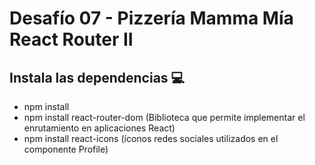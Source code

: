 # Desafío 07 - Pizzería Mamma Mía React Router II

## Instala las dependencias :computer:
* npm install
* npm install react-router-dom (Biblioteca que permite implementar el enrutamiento en aplicaciones React)
* npm install react-icons (íconos redes sociales utilizados en el componente Profile)

